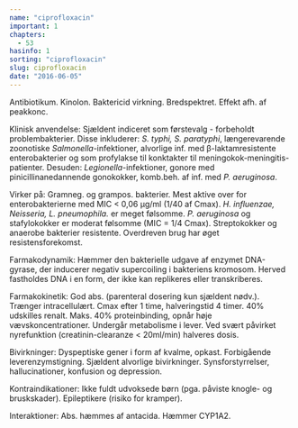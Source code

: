 ```yaml
---
name: "ciprofloxacin"
important: 1
chapters:  
  - 53
hasinfo: 1
sorting: "ciprofloxacin"
slug: ciprofloxacin
date: "2016-06-05"
---
```


Antibiotikum. Kinolon. Baktericid virkning. Bredspektret. Effekt afh. af peakkonc.

Klinisk anvendelse: Sjældent indiceret som førstevalg - forbeholdt problembakterier. Disse inkluderer: <em>S. typhi, S. paratyphi</em>, længerevarende zoonotiske <em>Salmonella</em>-infektioner, alvorlige inf. med β-laktamresistente enterobakterier og som profylakse til konktakter til meningokok-meningitis-patienter. Desuden: <em>Legionella</em>-infektioner, gonore med pinicillinanedannende gonokokker, komb.beh. af inf. med <em>P. aeruginosa</em>.

Virker på: Gramneg. og grampos. bakterier. Mest aktive over for enterobakterierne med MIC < 0,06 µg/ml (1/40 af Cmax). <em>H. influenzae, Neisseria, L. pneumophila.</em> er meget følsomme. <em>P. aeruginosa</em> og stafylokokker er moderat følsomme (MIC = 1/4 Cmax). Streptokokker og anaerobe bakterier resistente. Overdreven brug har øget resistensforekomst. 

Farmakodynamik: Hæmmer den bakterielle udgave af enzymet DNA-gyrase, der inducerer negativ supercoiling i bakteriens kromosom. Herved fastholdes DNA i en form, der ikke kan replikeres eller transkriberes.

Farmakokinetik: God abs. (parenteral dosering kun sjældent nødv.). Trænger intracellulært. Cmax efter 1 time, halveringstid 4 timer. 40% udskilles renalt. Maks. 40% proteinbinding, opnår høje vævskoncentrationer. Undergår metabolisme i lever. Ved svært påvirket nyrefunktion (creatinin-clearanze < 20ml/min) halveres dosis. 

Bivirkninger: Dyspeptiske gener i form af kvalme, opkast. Forbigående leverenzymstigning. Sjældent alvorlige bivirkninger. Synsforstyrrelser, hallucinationer, konfusion og depression.

Kontraindikationer: Ikke fuldt udvoksede børn (pga. påviste knogle- og bruskskader). Epileptikere (risiko for kramper).

Interaktioner: Abs. hæmmes af antacida. Hæmmer CYP1A2.
